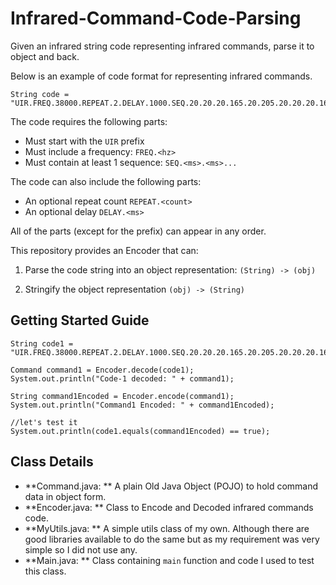 # Infrared-Command-Code-Parsing
Given an infrared string code representing infrared commands, parse it to object and back.

Below is an example of code format for representing infrared commands.

````
String code = "UIR.FREQ.38000.REPEAT.2.DELAY.1000.SEQ.20.20.20.165.20.205.20.20.20.165.20.205.20.20.20.165.20.205.20.20.20.165.20.205.20.20.20.165.20.205.20.20.20.5161.SEQ.20.20.20.165.20.205.40.40.40.165.20.205.20.20.20.165.20.205.20.20.20.165.20.205.20.20.20.165.20.205.20.20.20.5161";
````

The code requires the following parts:

- Must start with the `UIR` prefix
- Must include a frequency: `FREQ.<hz>`
- Must contain at least 1 sequence: `SEQ.<ms>.<ms>...`

The code can also include the following parts:

- An optional repeat count `REPEAT.<count>`
- An optional delay `DELAY.<ms>`

All of the parts (except for the prefix) can appear in any order.

This repository provides an Encoder that can:

1) Parse the code string into an object representation: `(String) -> (obj)`

2) Stringify the object representation `(obj) -> (String)`

## Getting Started Guide

```
String code1 = "UIR.FREQ.38000.REPEAT.2.DELAY.1000.SEQ.20.20.20.165.20.205.20.20.20.165.20.205.20.20.20.165.20.205.20.20.20.165.20.205.20.20.20.165.20.205.20.20.20.5161.SEQ.20.20.20.165.20.205.40.40.40.165.20.205.20.20.20.165.20.205.20.20.20.165.20.205.20.20.20.165.20.205.20.20.20.5161";

Command command1 = Encoder.decode(code1);
System.out.println("Code-1 decoded: " + command1);

String command1Encoded = Encoder.encode(command1);
System.out.println("Command1 Encoded: " + command1Encoded);

//let's test it
System.out.println(code1.equals(command1Encoded) == true);

```

## Class Details

- **Command.java: ** A plain Old Java Object (POJO) to hold command data in object form.
- **Encoder.java: ** Class to Encode and Decoded infrared commands code.
- **MyUtils.java: ** A simple utils class of my own. Although there are good libraries available to do the same but as my requirement was very simple so I did not use any.
- **Main.java: ** Class containing `main` function and code I used to test this class.
